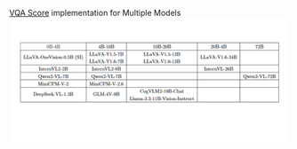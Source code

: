 [VQA Score](https://github.com/linzhiqiu/t2v_metrics/tree/main?tab=readme-ov-file) implementation for Multiple Models
![image-20241113213356986](VQA-Score/Fig/models.png)
